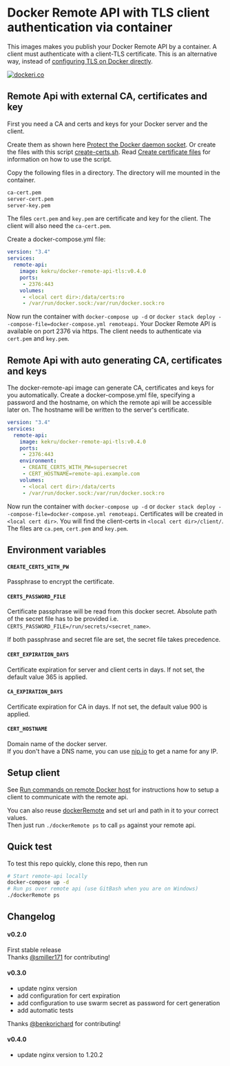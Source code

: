 # Docker Remote API with TLS client authentication via container

This images makes you publish your Docker Remote API by a container.
A client must authenticate with a client-TLS certificate.
This is an alternative way, instead of [configuring TLS on Docker directly](https://gist.github.com/kekru/974e40bb1cd4b947a53cca5ba4b0bbe5).

[![dockeri.co](https://dockerico.blankenship.io/image/kekru/docker-remote-api-tls)](https://hub.docker.com/r/kekru/docker-remote-api-tls)

## Remote Api with external CA, certificates and key

First you need a CA and certs and keys for your Docker server and the client.

Create them as shown here [Protect the Docker daemon socket](https://docs.docker.com/engine/security/https/).
Or create the files with this script [create-certs.sh](https://github.com/kekru/linux-utils/blob/master/cert-generate/create-certs.sh). Read [Create certificate files](https://gist.github.com/kekru/974e40bb1cd4b947a53cca5ba4b0bbe5#create-certificate-files) for information on how to use the script.

Copy the following files in a directory. The directory will me mounted in the container.

```bash
ca-cert.pem
server-cert.pem
server-key.pem
```

The files `cert.pem` and `key.pem` are certificate and key for the client. The client will also need the `ca-cert.pem`.

Create a docker-compose.yml file:

```yml
version: "3.4"
services:
  remote-api:
    image: kekru/docker-remote-api-tls:v0.4.0
    ports:
     - 2376:443
    volumes:
     - <local cert dir>:/data/certs:ro
     - /var/run/docker.sock:/var/run/docker.sock:ro
```

Now run the container with `docker-compose up -d` or `docker stack deploy --compose-file=docker-compose.yml remoteapi`.
Your Docker Remote API is available on port 2376 via https. The client needs to authenticate via `cert.pem` and `key.pem`.

## Remote Api with auto generating CA, certificates and keys

The docker-remote-api image can generate CA, certificates and keys for you automatically.
Create a docker-compose.yml file, specifying a password and the hostname, on which the remote api will be accessible later on. The hostname will be written to the server's certificate.

```yml
version: "3.4"
services:
  remote-api:
    image: kekru/docker-remote-api-tls:v0.4.0
    ports:
     - 2376:443
    environment:
     - CREATE_CERTS_WITH_PW=supersecret
     - CERT_HOSTNAME=remote-api.example.com
    volumes:
     - <local cert dir>:/data/certs
     - /var/run/docker.sock:/var/run/docker.sock:ro
```

Now run the container with `docker-compose up -d` or `docker stack deploy --compose-file=docker-compose.yml remoteapi`.
Certificates will be created in `<local cert dir>`.
You will find the client-certs in `<local cert dir>/client/`. The files are `ca.pem`, `cert.pem` and `key.pem`.

## Environment variables

#### `CREATE_CERTS_WITH_PW`
Passphrase to encrypt the certificate.

#### `CERTS_PASSWORD_FILE`
Certificate passphrase will be read from this docker secret. Absolute path of the secret file has to be provided i.e. `CERTS_PASSWORD_FILE=/run/secrets/<secret_name>`.

If both passphrase and secret file are set, the secret file takes precedence.

#### `CERT_EXPIRATION_DAYS`
Certificate expiration for server and client certs in days. If not set, the default value 365 is applied.

#### `CA_EXPIRATION_DAYS`
Certificate expiration for CA in days. If not set, the default value 900 is applied.

#### `CERT_HOSTNAME`
Domain name of the docker server.  
If you don't have a DNS name, you can use [nip.io](https://nip.io) to get a name for any IP.  

## Setup client

See [Run commands on remote Docker host](https://gist.github.com/kekru/4e6d49b4290a4eebc7b597c07eaf61f2) for instructions how to setup a client to communicate with the remote api.

You can also reuse [dockerRemote](./dockerRemote) and set url and path in it to your correct values.  
Then just run `./dockerRemote ps` to call `ps` against your remote api.

## Quick test

To test this repo quickly, clone this repo, then run

```bash
# Start remote-api locally
docker-compose up -d
# Run ps over remote api (use GitBash when you are on Windows)
./dockerRemote ps
```

## Changelog

#### v0.2.0

First stable release  
Thanks [@smiller171](https://github.com/smiller171) for contributing!

#### v0.3.0

+ update nginx version
+ add configuration for cert expiration
+ add configuration to use swarm secret as password for cert generation
+ add automatic tests

Thanks [@benkorichard](https://github.com/benkorichard) for contributing!

#### v0.4.0

+ update nginx version to 1.20.2
